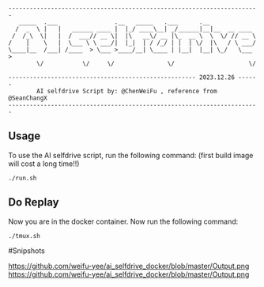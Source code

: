 ```
-----------------------------------------------------------------------
   _____  .___                .__   _____   .___      .__              
  /  _  \ |   |   ______ ____ |  |_/ ____\__| _/______|__|__  __ ____  
 /  /_\  \|   |  /  ___// __ \|  |\   __\/ __ |\_  __ \  \  \/ // __ \ 
/    |    \   |  \___ \ \ ___/|  |_|  | / /_/ | |  | \/  |\   / \ ___/ 
\____|__  /___| /____  > \___ >____/__| \____ | |__|  |__| \_/   \___ >
        \/           \/     \/               \/                     \/ 
                                    
----------------------------------------------------- 2023.12.26 ------
        AI selfdrive Script by: @ChenWeiFu , reference from @SeanChangX
-----------------------------------------------------------------------
```

## Usage

To use the AI selfdrive script, run the following command:
(first build image will cost a long time!!)
```
./run.sh
```

## Do Replay
Now you are in the docker container.
Now run the following command:
```
./tmux.sh
```

#Snipshots

https://github.com/weifu-yee/ai_selfdrive_docker/blob/master/Output.png
https://github.com/weifu-yee/ai_selfdrive_docker/blob/master/Output.png
